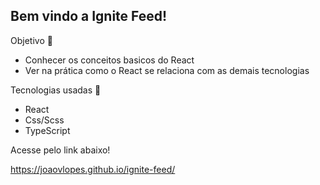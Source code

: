 ## Bem vindo a Ignite Feed!

Objetivo 🎯
- Conhecer os conceitos basicos do React
- Ver na prática como o React se relaciona com as demais tecnologias

Tecnologias usadas 🚀
- React
- Css/Scss
- TypeScript

Acesse pelo link abaixo!

https://joaovlopes.github.io/ignite-feed/
